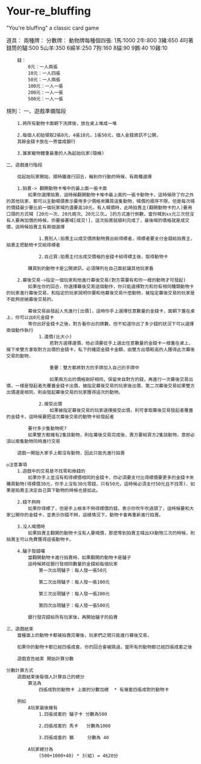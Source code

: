 # Your-re_bluffing

"You're bluffing" a classic card game

道具：
    兩種牌：
        分數牌：
            動物牌每種個四張:
                1馬:1000
                2牛:800
                3豬:650
                4叼著錢筒的驢:500
                5山羊:350
                6綿羊:250
                7狗:160
                8貓:90
                9鵝:40
                10雞:10

        錢：
            0元：一人兩張
            10元：一人四張
            50元：一人兩張
            100元：一人一張
            200元：一人一張
            500元：一人一張
規則： 
    一、遊戲準備階段

        1.將所有動物卡面朝下洗牌後，放在桌上堆成一堆

        2.每個人初始領取2張0元，4張10元，1張50元，個人金錢資訊不公開，
        其餘金錢卡放在一旁當成銀行

        3.誰家寵物體重最重的人為起始玩家(隨機)

    二、遊戲進行階段

        從起始玩家開始，順時鐘進行回合，輪到你行動的時候，有兩種選擇

        1.拍賣-> 翻開動物卡堆中的最上面一張卡面
            如果你選擇拍賣，這時候翻開動物卡堆中最上面的一張卡動物卡，這時候除了你之外的其他玩家，都可以主動喊價表示要用多少價格來購買這隻動物，喊價的順序不限，但是每次喊的價錢最少要比前一個玩家喊的還要高10元，有人喊價時，此時拍賣主(翻開動物卡的人)要用口頭的方式喊 [20元一次、20元兩次、20元三次… ]的方式進行倒數，當你喊到xx元三次但沒有人要再加價的時候，你要接著喊[成交!]，這次拍賣就順利完成了，最後喊的價格就是成交價，這時候拍賣主有兩個選擇

                1.賣別人:拍賣主以成交價將動物賣出給得標者，得標者要支付金錢給拍賣主，拍賣主把動物卡交給得標者

                2.自己買:拍賣主付出成交價格的金錢卡給得標主後，取得動物卡

            購買到的動物卡是公開資訊，必須陳列在自己面前讓其他玩家看

        2.幕後交易->指定一個玩家和他進行幕後交易(對方需要有和你一樣的動物才可發起)
            如果在你的回合，你選擇幕後交易這個動作，你只能選擇對方和你有相同種類動物卡的玩家進行幕後交易，和指定的玩家說明你要和他幕後交易什麼動物，被指定幕後交易的玩家是不能夠拒絕幕後交易的。

            幕後交易由發起人先進行[出價]，這時你手上選擇任意數量的金錢卡，面朝下蓋在桌上，你可以出0元金錢卡
            等你出好金錢卡之後，對方看你出的牌數，但不知道你出了多少錢的狀況下可以選擇兩個動作執行
                1.還價(比大小)
                    若對方選擇還價，他必須要從手上選出任意數量的金錢卡一樣蓋在桌上，接下來雙方拿取對方出價的金錢卡，私下的確認金錢卡金額，由雙方出價較高的人獲得此次幕後交易的動物，

                    重要：雙方都將對方的手牌加入自己的手牌中

                    如果兩方出的價格剛好相同，保留來自對方的錢，再進行一次幕後交易出價，一樣是發起者先覆蓋金錢卡出價，被指定幕後交易的玩家後出價，第二次幕後交易如果雙方出價還是相同，則由發起幕後交易的玩家獲得這次的動物。

                2.接受出價
                    如果被指定幕後交易的玩家選擇接受出價，則可拿取幕後交易發起者覆蓋的金錢卡，這時候要把這次幕後交易的動物卡給發起者

            要付多少隻動物呢?
            如果雙方都擁有2隻該動物，則在幕後交易完成後，賣方要給買方2隻該動物，意即必須以兩隻動物同時進行交易

        遊戲一開始大家手上都沒有動物，因此只能先進行拍賣

    ◎注意事項
        1.遊戲中的交易是不找零和換錢的
            如果你手上並沒有和得標價相同的金錢卡，你必須要支付比得標價要更多的金錢卡來購買動物(得標價30元，你手上沒有30元零錢，只有50元，這時候必須支付50元且不找零)，如果是拍賣主決定自己買下動物的時候也是如此。

        2.錢不夠時
            如果你得標了，但是手上根本不夠得標價的錢，表示你吹牛吹過頭了，這時候要和大家公開你的金錢卡，並表示你錢不夠，這樣情況下，動物卡會再重新進行拍賣。

        3.沒人喊價時
            如果拍賣主翻開的動物卡沒有人要喊價，那麼等到拍賣主喊出XX動物三次的時候，則拍賣主可以免費獲得這張動物卡。

        4.驢子發錢囉
            當翻開動物卡進行拍賣時，如果翻開的動物卡是驢子
            這時候將從銀行發相同數量的金錢給每個玩家
                第一次出現驢子：每人發一張50元

                第二次出現驢子：每人發一張100元

                第三次出現驢子：每人發一張200元

                第四次出現驢子：每人發一張500元

            銀行發完錢給所有玩家後，再開始驢子的拍賣

    三、遊戲結束
        當檯面上的動物卡都被拍賣完畢後，玩家們之間只能進行幕後交易，

        如果你的動物卡都已經四張成套，你的回合會被跳過，當所有的動物都已經四張成套之後

        遊戲宣告結束 開始計算分數

    分數計算方式                
        遊戲結束後每個人計算自己的總分
            算法為
                四張成對的動物卡 上面的分數加總  * 有幾套四張成對的動物卡

        例如
            A玩家最後擁有
                1.四張成套的 驢子卡 分數為500

                2.四張成套的 馬卡   分數為1000

                3.四張成套的 鵝     分數為 40

            A玩家總分為  
                (500+1000+40) * 3(組) = 4620分

    